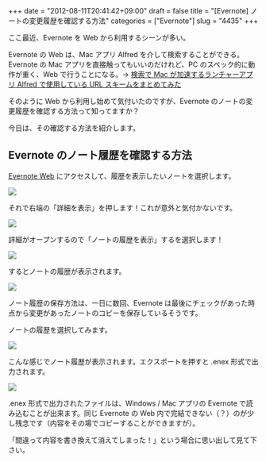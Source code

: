 +++
date = "2012-08-11T20:41:42+09:00"
draft = false
title = "[Evernote] ノートの変更履歴を確認する方法"
categories = ["Evernote"]
slug = "4435"
+++

ここ最近、Evernote を Web から利用するシーンが多い。

Evernote の Web は、Mac アプリ Alfred を介して検索することができる。Evernote の Mac アプリを直接触ってもいいのだけれど、PC のスペック的に動作が重く、Web で行うことになる。&rarr; [検索で Mac が加速するランチャーアプリ Alfred で使用している URL スキームをまとめてみた](http://rakuishi.com/mac/3840/)

そのように Web から利用し始めて気付いたのですが、Evernote のノートの変更履歴を確認する方法って知ってますか？

今日は、その確認する方法を紹介します。

## Evernote のノート履歴を確認する方法

[Evernote Web](https://www.evernote.com/Home.action) にアクセスして、履歴を表示したいノートを選択します。

![](/images/2012/08/4435_1.png)

それで右端の「詳細を表示」を押します！これが意外と気付かないです。

![](/images/2012/08/4435_2.png)

詳細がオープンするので「ノートの履歴を表示」するを選択します！

![](/images/2012/08/4435_3.png)

するとノートの履歴が表示されます。

![](/images/2012/08/4435_4.png)

ノート履歴の保存方法は、一日に数回、Evernote は最後にチェックがあった時点から変更があったノートのコピーを保存しているそうです。

ノートの履歴を選択してみます。

![](/images/2012/08/4435_5.png)

こんな感じでノート履歴が表示されます。エクスポートを押すと .enex 形式で出力されます。

![](/images/2012/08/4435_6.png)

 .enex 形式で出力されたファイルは、Windows / Mac アプリの Evernote で読み込むことが出来ます。同じ Evernote の Web 内で完結できない（？）のが少し残念です（内容をその場でコピーすることができますが）。

「間違って内容を書き換えて消えてしまった！」という場合に思い出して見て下さい。
